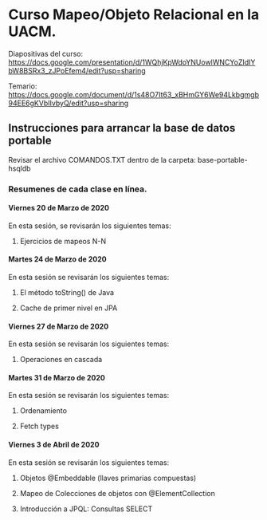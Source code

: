 # Curso Mapeo/Objeto Relacional en la UACM.

Diapositivas del curso: 
https://docs.google.com/presentation/d/1WQhjKpWdoYNUowlWNCYoZIdIYbW8BSRx3_zJPoEfem4/edit?usp=sharing

Temario: 
https://docs.google.com/document/d/1s48O7It63_xBHmGY6We94Lkbgmgb94EE6gKVbIIvbyQ/edit?usp=sharing

## Instrucciones para arrancar la base de datos portable
Revisar el archivo COMANDOS.TXT dentro de la carpeta: base-portable-hsqldb

### Resumenes de cada clase en línea.

#### Viernes 20 de Marzo de 2020

En esta sesión, se revisarán los siguientes temas:

1. Ejercicios de mapeos N-N

#### Martes 24 de  Marzo de 2020

En esta sesión se revisarán los siguientes temas:

1. El método toString() de Java

2. Cache de primer nivel en JPA


#### Viernes 27 de  Marzo de 2020

En esta sesión se revisarán los siguientes temas:

1. Operaciones en cascada


#### Martes 31 de Marzo de 2020

En esta sesión se revisarán los siguientes temas:

1. Ordenamiento

2. Fetch types

#### Viernes 3 de Abril de 2020

En esta sesión se revisarán los siguientes temas:

1. Objetos @Embeddable (llaves primarias compuestas)

2. Mapeo de Colecciones de objetos con @ElementCollection

3. Introducción a JPQL: Consultas SELECT